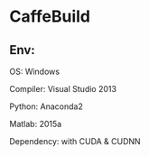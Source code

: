 # CaffeBuild

## Env:
OS: Windows


Compiler: Visual Studio 2013


Python: Anaconda2


Matlab: 2015a


Dependency: with CUDA & CUDNN


